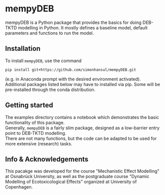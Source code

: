 # mempyDEB

mempyDEB is a Python package that provides the basics for doing DEB-TKTD modelling in Python. 
It mostly defines a baseline model, default parameters and functions to run the model.

## Installation

To install `mempyDEB`, use the command

`pip install git+https://github.com/simonhansul/mempyDEB.git`

(e.g. in Anaconda prompt with the desired environment activated).
Additional packages listed below may have to installed via pip. Some will be pre-installed through the conda distribution.

## Getting started

The examples directory contains a notebook which demonstrates the basic functionality of this package. <br>
Generally, `mempyDEB` is a fairly slim package, designed as a low-barrier entry point to DEB-TKTD modelling. <br>
There are not many functions, but the code can be adapted to be used for more extensive (research) tasks.

## Info & Acknowledgements

This pacakge was developed for the course "Mechanistic Effect Modelling" at Osnabrück University, as well as the postgraduate course "Dynamic Modelling of Ecotoxicological Effects" organized at University of Copenhagen. 
